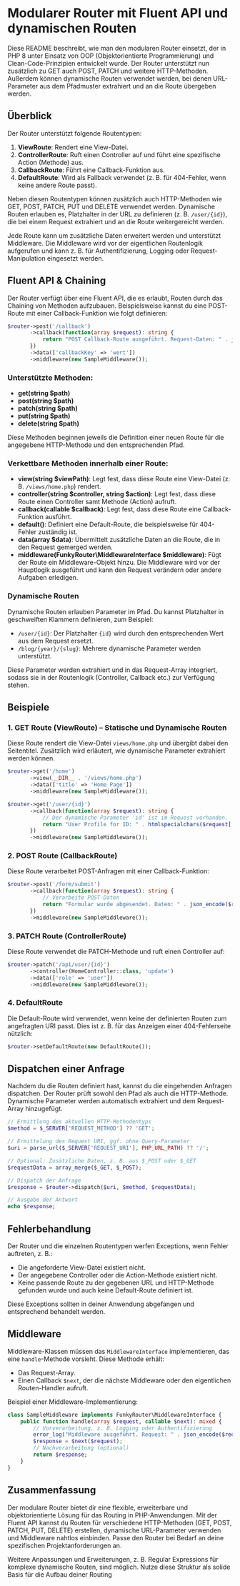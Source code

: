 # Modularer Router mit Fluent API und dynamischen Routen

Diese README beschreibt, wie man den modularen Router einsetzt, der in PHP 8 unter Einsatz von OOP (Objektorientierte Programmierung) und Clean-Code-Prinzipien entwickelt wurde. Der Router unterstützt nun zusätzlich zu GET auch POST, PATCH und weitere HTTP-Methoden. Außerdem können dynamische Routen verwendet werden, bei denen URL-Parameter aus dem Pfadmuster extrahiert und an die Route übergeben werden.

## Überblick

Der Router unterstützt folgende Routentypen:

1. **ViewRoute**: Rendert eine View-Datei.
2. **ControllerRoute**: Ruft einen Controller auf und führt eine spezifische Action (Methode) aus.
3. **CallbackRoute**: Führt eine Callback-Funktion aus.
4. **DefaultRoute**: Wird als Fallback verwendet (z. B. für 404-Fehler, wenn keine andere Route passt).

Neben diesen Routentypen können zusätzlich auch HTTP-Methoden wie GET, POST, PATCH, PUT und DELETE verwendet werden. Dynamische Routen erlauben es, Platzhalter in der URL zu definieren (z. B. `/user/{id}`), die bei einem Request extrahiert und an die Route weitergereicht werden.

Jede Route kann um zusätzliche Daten erweitert werden und unterstützt Middleware. Die Middleware wird vor der eigentlichen Routenlogik aufgerufen und kann z. B. für Authentifizierung, Logging oder Request-Manipulation eingesetzt werden.

## Fluent API & Chaining

Der Router verfügt über eine Fluent API, die es erlaubt, Routen durch das Chaining von Methoden aufzubauen. Beispielsweise kannst du eine POST-Route mit einer Callback-Funktion wie folgt definieren:

```php
$router->post('/callback')
       ->callback(function(array $request): string {
           return "POST Callback-Route ausgeführt. Request-Daten: " . json_encode($request);
       })
       ->data(['callbackKey' => 'wert'])
       ->middleware(new SampleMiddleware());
```

### Unterstützte Methoden:

- **get(string $path)**
- **post(string $path)**
- **patch(string $path)**
- **put(string $path)**
- **delete(string $path)**

Diese Methoden beginnen jeweils die Definition einer neuen Route für die angegebene HTTP-Methode und den entsprechenden Pfad.

### Verkettbare Methoden innerhalb einer Route:

- **view(string $viewPath)**: Legt fest, dass diese Route eine View-Datei (z. B. `/views/home.php`) rendert.
- **controller(string $controller, string $action)**: Legt fest, dass diese Route einen Controller samt Methode (Action) aufruft.
- **callback(callable $callback)**: Legt fest, dass diese Route eine Callback-Funktion ausführt.
- **default()**: Definiert eine Default-Route, die beispielsweise für 404-Fehler zuständig ist.
- **data(array $data)**: Übermittelt zusätzliche Daten an die Route, die in den Request gemerged werden.
- **middleware(FunkyRouter\MiddlewareInterface $middleware)**: Fügt der Route ein Middleware-Objekt hinzu. Die Middleware wird vor der Hauptlogik ausgeführt und kann den Request verändern oder andere Aufgaben erledigen.

### Dynamische Routen

Dynamische Routen erlauben Parameter im Pfad. Du kannst Platzhalter in geschweiften Klammern definieren, zum Beispiel:
- `/user/{id}`: Der Platzhalter `{id}` wird durch den entsprechenden Wert aus dem Request ersetzt.
- `/blog/{year}/{slug}`: Mehrere dynamische Parameter werden unterstützt.

Diese Parameter werden extrahiert und in das Request-Array integriert, sodass sie in der Routenlogik (Controller, Callback etc.) zur Verfügung stehen.

## Beispiele

### 1. GET Route (ViewRoute) – Statische und Dynamische Routen

Diese Route rendert die View-Datei `views/home.php` und übergibt dabei den Seitentitel. Zusätzlich wird erläutert, wie dynamische Parameter extrahiert werden können.

```php
$router->get('/home')
       ->view(__DIR__ . '/views/home.php')
       ->data(['title' => 'Home Page'])
       ->middleware(new SampleMiddleware());

$router->get('/user/{id}')
       ->callback(function(array $request): string {
           // Der dynamische Parameter 'id' ist im Request vorhanden.
           return "User Profile for ID: " . htmlspecialchars($request['id']);
       })
       ->middleware(new SampleMiddleware());
```

### 2. POST Route (CallbackRoute)

Diese Route verarbeitet POST-Anfragen mit einer Callback-Funktion:

```php
$router->post('/form/submit')
       ->callback(function(array $request): string {
           // Verarbeite POST-Daten
           return "Formular wurde abgesendet. Daten: " . json_encode($request);
       })
       ->middleware(new SampleMiddleware());
```

### 3. PATCH Route (ControllerRoute)

Diese Route verwendet die PATCH-Methode und ruft einen Controller auf:

```php
$router->patch('/api/user/{id}')
       ->controller(HomeController::class, 'update')
       ->data(['role' => 'user'])
       ->middleware(new SampleMiddleware());
```

### 4. DefaultRoute

Die Default-Route wird verwendet, wenn keine der definierten Routen zum angefragten URI passt. Dies ist z. B. für das Anzeigen einer 404-Fehlerseite nützlich:

```php
$router->setDefaultRoute(new DefaultRoute());
```

## Dispatchen einer Anfrage

Nachdem du die Routen definiert hast, kannst du die eingehenden Anfragen dispatchen. Der Router prüft sowohl den Pfad als auch die HTTP-Methode. Dynamische Parameter werden automatisch extrahiert und dem Request-Array hinzugefügt.

```php
// Ermittlung des aktuellen HTTP-Methodentyps
$method = $_SERVER['REQUEST_METHOD'] ?? 'GET';

// Ermittelung des Request URI, ggf. ohne Query-Parameter
$uri = parse_url($_SERVER['REQUEST_URI'], PHP_URL_PATH) ?? '/';

// Optional: Zusätzliche Daten, z. B. aus $_POST oder $_GET
$requestData = array_merge($_GET, $_POST);

// Dispatch der Anfrage
$response = $router->dispatch($uri, $method, $requestData);

// Ausgabe der Antwort
echo $response;
```

## Fehlerbehandlung

Der Router und die einzelnen Routentypen werfen Exceptions, wenn Fehler auftreten, z. B.:
- Die angeforderte View-Datei existiert nicht.
- Der angegebene Controller oder die Action-Methode existiert nicht.
- Keine passende Route zu der gegebenen URL und HTTP-Methode gefunden wurde und auch keine Default-Route definiert ist.

Diese Exceptions sollten in deiner Anwendung abgefangen und entsprechend behandelt werden.

## Middleware

Middleware-Klassen müssen das `MiddlewareInterface` implementieren, das eine `handle`-Methode vorsieht. Diese Methode erhält:
- Das Request-Array.
- Einen Callback `$next`, der die nächste Middleware oder den eigentlichen Routen-Handler aufruft.

Beispiel einer Middleware-Implementierung:

```php
class SampleMiddleware implements FunkyRouter\MiddlewareInterface {
    public function handle(array $request, callable $next): mixed {
        // Vorverarbeitung, z. B. Logging oder Authentifizierung
        error_log("Middleware ausgeführt. Request: " . json_encode($request));
        $response = $next($request);
        // Nachverarbeitung (optional)
        return $response;
    }
}
```

## Zusammenfassung

Der modulare Router bietet dir eine flexible, erweiterbare und objektorientierte Lösung für das Routing in PHP-Anwendungen. Mit der Fluent API kannst du Routen für verschiedene HTTP-Methoden (GET, POST, PATCH, PUT, DELETE) erstellen, dynamische URL-Parameter verwenden und Middleware nahtlos einbinden. Passe den Router bei Bedarf an deine spezifischen Projektanforderungen an.

Weitere Anpassungen und Erweiterungen, z. B. Regular Expressions für komplexe dynamische Routen, sind möglich. Nutze diese Struktur als solide Basis für die Aufbau deiner Routing